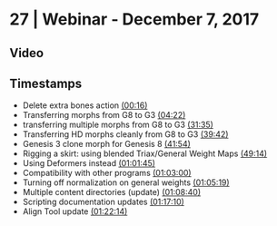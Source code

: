 # 27 | Webinar - December 7, 2017
## Video
<div class="responsive-container"><div id="player"></div></div>
<script>
      var tag = document.createElement('script');
      tag.src = "https://www.youtube.com/iframe_api";
      var firstScriptTag = document.getElementsByTagName('script')[0];
      firstScriptTag.parentNode.insertBefore(tag, firstScriptTag);
      var player;
      function onYouTubeIframeAPIReady() {
        player = new YT.Player('player', {
          videoId: 'qSg8yJLCxO8',
        });
      }
    
    function setCurrentTime(slideNum) {
    var object = [16, 262, 1895, 2382, 2514, 2954, 3705, 3780, 3919, 4120, 4630, 4934]
    player.seekTo(object[slideNum]);
  }
</script>
    
## Timestamps
* Delete extra bones action <a href="javascript:void(0);" onclick="setCurrentTime(0)">(00:16)</a>
* Transferring morphs from G8 to G3 <a href="javascript:void(0);" onclick="setCurrentTime(1)">(04:22)</a>
* transferring multiple morphs from G8 to G3 <a href="javascript:void(0);" onclick="setCurrentTime(2)">(31:35)</a>
* Transferring HD morphs cleanly from G8 to G3 <a href="javascript:void(0);" onclick="setCurrentTime(3)">(39:42)</a>
* Genesis 3 clone morph for Genesis 8 <a href="javascript:void(0);" onclick="setCurrentTime(4)">(41:54)</a>
* Rigging a skirt: using blended Triax/General Weight Maps <a href="javascript:void(0);" onclick="setCurrentTime(5)">(49:14)</a>
* Using Deformers instead <a href="javascript:void(0);" onclick="setCurrentTime(6)">(01:01:45)</a>
* Compatibility with other programs <a href="javascript:void(0);" onclick="setCurrentTime(7)">(01:03:00)</a>
* Turning off normalization on general weights <a href="javascript:void(0);" onclick="setCurrentTime(8)">(01:05:19)</a>
* Multiple content directories (update) <a href="javascript:void(0);" onclick="setCurrentTime(9)">(01:08:40)</a>
* Scripting documentation updates <a href="javascript:void(0);" onclick="setCurrentTime(10)">(01:17:10)</a>
* Align Tool update <a href="javascript:void(0);" onclick="setCurrentTime(11)">(01:22:14)</a>
